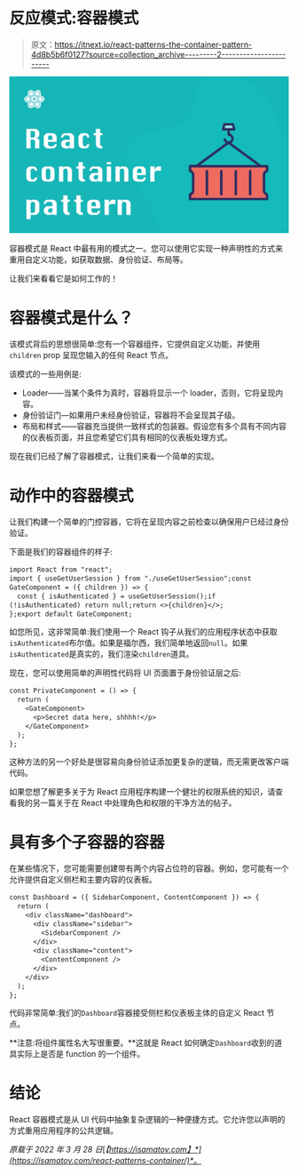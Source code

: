# 反应模式:容器模式

> 原文：<https://itnext.io/react-patterns-the-container-pattern-4d8b5b6f0127?source=collection_archive---------2----------------------->

![](img/1386aafd180b21f9ecf801d6de2955c0.png)

容器模式是 React 中最有用的模式之一。您可以使用它实现一种声明性的方式来重用自定义功能，如获取数据、身份验证、布局等。

让我们来看看它是如何工作的！

# 容器模式是什么？

该模式背后的思想很简单:您有一个容器组件，它提供自定义功能，并使用`children` prop 呈现您输入的任何 React 节点。

该模式的一些用例是:

*   Loader——当某个条件为真时，容器将显示一个 loader，否则，它将呈现内容。
*   身份验证门—如果用户未经身份验证，容器将不会呈现其子级。
*   布局和样式——容器充当提供一致样式的包装器。假设您有多个具有不同内容的仪表板页面，并且您希望它们具有相同的仪表板处理方式。

现在我们已经了解了容器模式，让我们来看一个简单的实现。

# 动作中的容器模式

让我们构建一个简单的门控容器，它将在呈现内容之前检查以确保用户已经过身份验证。

下面是我们的容器组件的样子:

```
import React from "react";
import { useGetUserSession } from "./useGetUserSession";const GateComponent = ({ children }) => {
  const { isAuthenticated } = useGetUserSession();if (!isAuthenticated) return null;return <>{children}</>;
};export default GateComponent;
```

如您所见，这非常简单:我们使用一个 React 钩子从我们的应用程序状态中获取`isAuthenticated`布尔值。如果是福尔西，我们简单地返回`null`。如果`isAuthenticated`是真实的，我们渲染`children`道具。

现在，您可以使用简单的声明性代码将 UI 页面置于身份验证层之后:

```
const PrivateComponent = () => {
  return (
    <GateComponent>
      <p>Secret data here, shhhh!</p>
    </GateComponent>
  );
};
```

这种方法的另一个好处是很容易向身份验证添加更复杂的逻辑，而无需更改客户端代码。

如果您想了解更多关于为 React 应用程序构建一个健壮的权限系统的知识，请查看我的另一篇关于在 React 中处理角色和权限的干净方法的帖子。

# 具有多个子容器的容器

在某些情况下，您可能需要创建带有两个内容占位符的容器。例如，您可能有一个允许提供自定义侧栏和主要内容的仪表板。

```
const Dashboard = ({ SidebarComponent, ContentComponent }) => {
  return (
    <div className="dashboard">
      <div className="sidebar">
        <SidebarComponent />
      </div>
      <div className="content">
        <ContentComponent />
      </div>
    </div>
  );
};
```

代码非常简单:我们的`Dashboard`容器接受侧栏和仪表板主体的自定义 React 节点。

**注意:将组件属性名大写很重要。**这就是 React 如何确定`Dashboard`收到的道具实际上是否是 function 的一个组件。

# 结论

React 容器模式是从 UI 代码中抽象复杂逻辑的一种便捷方式。它允许您以声明的方式重用应用程序的公共逻辑。

*原载于 2022 年 3 月 28 日*[*【https://isamatov.com】*](https://isamatov.com/react-patterns-container/)*。*